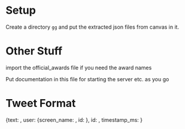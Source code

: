 
Setup
=====

Create a directory `gg` and put the extracted json files from canvas in it.

Other Stuff
===========

import the official_awards file if you need the award names

Put documentation in this file for starting the server etc. as you go


Tweet Format
============

{text: , user: {screen_name: , id: }, id: , timestamp_ms: }




